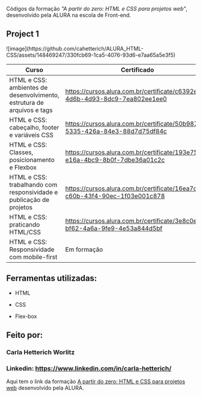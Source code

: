 Códigos da formação *"A partir do zero: HTML e CSS para projetos web"*,  desenvolvido pela ALURA na escola de Front-end. 

<h2> Project 1</h2>
![image](https://github.com/cahetterich/ALURA_HTML-CSS/assets/148469247/330fcb69-1ca5-4076-93d6-e7aa65a5e3f5)


| Curso | Certificado |
| ------ | ------ |
| HTML e CSS: ambientes de desenvolvimento, estrutura de arquivos e tags | https://cursos.alura.com.br/certificate/c6392e37-4d6b-4d93-8dc9-7ea802ee1ee0 |
| HTML e CSS: cabeçalho, footer e variáveis CSS | https://cursos.alura.com.br/certificate/50b98745-5335-426a-84e3-88d7d75df84c |
| HTML e CSS: Classes, posicionamento e Flexbox | https://cursos.alura.com.br/certificate/193e7537-e16a-4bc9-8b0f-7dbe36a01c2c |
| HTML e CSS: trabalhando com responsividade e publicação de projetos | https://cursos.alura.com.br/certificate/16ea7ca0-c60b-43f4-90ec-1f03e001c878 |
| HTML e CSS: praticando HTML/CSS | https://cursos.alura.com.br/certificate/3e8c0ec2-bf62-4a6a-9fe9-4e53a844d5bf
| HTML e CSS: Responsividade com mobile-first| Em formação |

## Ferramentas utilizadas:

* HTML

* CSS

* Flex-box

## Feito por:

### Carla Hetterich Worlitz

### Linkedin: https://www.linkedin.com/in/carla-hetterich/

Aqui tem o link da formação [A partir do zero: HTML e CSS para projetos web](https://cursos.alura.com.br/formacao-html-css) desenvolvido pela ALURA.
